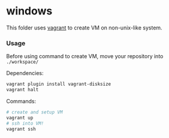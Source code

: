 # windows

This folder uses [vagrant](https://www.vagrantup.com/) to create VM on non-unix-like system.

### Usage

Before using command to create VM, move your repository into `./workspace/`

Dependencies:

```sh
vagrant plugin install vagrant-disksize
vagrant halt
```

Commands:

```sh
# create and setup VM
vagrant up
# ssh into VM!
vagrant ssh
```
